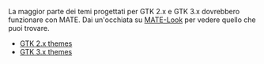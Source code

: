<!--
.. link:
.. description:
.. tags: Themes
.. date: 2014-02-24 17:32:07
.. title: Themes
.. slug: themes
-->

La maggior parte dei temi progettati per GTK 2.x e GTK 3.x dovrebbero funzionare con MATE.
 Dai un'occhiata su [MATE-Look](https://mate-look.org) per vedere quello che puoi trovare.

  * [GTK 2.x themes](https://www.mate-look.org/browse/cat/136)
  * [GTK 3.x themes](https://www.mate-look.org/browse/cat/135)
